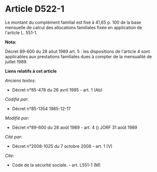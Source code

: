 # Article D522-1

Le montant du complément familial est fixé à 41,65 p. 100 de la base mensuelle de calcul des allocations familiales fixée en
application de l'article L. 551-1.

**Nota:**

Décret 89-600 du 28 aôut 1989 art. 5 : les dispositions de l'article 4 sont applicables aux prestations familiales dues à
compter de la mensualité de juillet 1989.

**Liens relatifs à cet article**

_Anciens textes_:

  - Décret n°85-478 du 26 avril 1985 - art. 1 (Ab)

_Codifié par_:

  - Décret n°85-1354 1985-12-17

_Modifié par_:

  - Décret n°89-600 du 28 août 1989 - art. 4 () JORF 31 août 1989

_Cité par_:

  - Décret n°2008-1025 du 7 octobre 2008 - art. 1 (V)

_Cite_:

  - Code de la sécurité sociale. - art. L551-1 (M)
